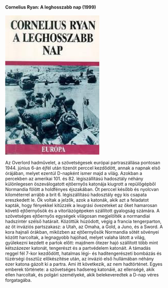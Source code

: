 #### <a name="id_1455">Cornelius Ryan: A leghosszabb nap (1999)</a>
<img src="https://github.com/BercziSandor/calibre_lib/raw/main/Cornelius%20Ryan/A%20leghosszabb%20nap%20%281455%29/cover.jpg" alt="cover" width="300"/>

<div>
<p>Az ​Overlord hadművelet, a szövetségesek európai partraszállása pontosan 1944. június 6-án éjfél után tizenöt perccel kezdődött, annak a napnak első órájában, melyet ezentúl D-napként ismer majd a világ. Azokban a percekben az amerikai 101. és 82. légiszállítású hadosztály néhány különlegesen öszeválogatott ejtőernyős katonája kiugrott a repülőgépből Normandia fölött a holdfényes éjszakában. Öt perccel később és nyolcvan kilométerrel arrább a brit 6. légiszállítású hadosztály egy kis csapata ereszkedett le. Ők voltak a jelzők, azok a katonák, akik azt a feladatot kapták, hogy fényekkel kitűzzék a leugrási övezeteket az őket hamarosan követő ejtőernyősök és a vitorlázógépeken szállított gyalogság számára. A szövetséges ejtőernyős egységek világosan megjelölték a normandiai hadszíntér szélső határait. Közöttük húzódott, végig a francia tengerparton, az öt inváziós partszakasz: a Utah, az Omaha, a Gold, a Juno, és a Sword. A kora hajnali órákban, miközben az ejtőernyősök Normandia sötét sövényei között harcoltak, a legnagyobb hajóhad, melyet valaha látott a világ, gyülekezni kezdett e partok előtt: majdnem ötezer hajó szállított több mint kétszázezer katonát, tengerészt és a partvédelem katonáit. A támadás reggel fél 7-kor kezdődött, hatalmas légi- és haditengerészeti bombázás és tüzérségi össztűz előkészítése után, az invázió első hullámában néhány ezer katona gázolt ki a partra. Ami itt következik, az nem hadtörténet. Egyes emberek története: a szövetséges hadsereg katonáié, az ellenségé, akik ellen harcoltak, és polgári személyeké, akik belekeveredtek a D-nap véres forgatagába.</p></div>

